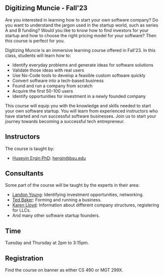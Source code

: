 ## Digitizing Muncie - Fall'23

Are you interested in learning how to start your own software company? Do you want to understand the jargon used in the startup world, such as series A and B funding? Would you like to know how to find investors for your startup and how to choose the right pricing model for your software? Then this course is perfect for you.

Digitizing Muncie is an immersive learning course offered in Fall’23. In this class, students will learn how to:
- Identify everyday problems and generate ideas for software solutions
- Validate those ideas with real users
- Use No-Code tools to develop a feasible custom software quickly
- Convert software into a tech-based business
- Found and run a company from scratch
- Acquire the first 50-100 users
- Identify opportunities for investment in a newly founded company

This course will equip you with the knowledge and skills needed to start your own software startup. You will learn from experienced instructors who have started and run successful software businesses. Join us to start your journey towards becoming a successful tech entrepreneur.

## Instructors

The course is taught by:
- [Huseyin Ergin PhD](http://www.cs.bsu.edu/~hergin): hergin@bsu.edu

## Consultants

Some part of the course will be taught by the experts in their area:
- [Landon Young](https://elevateventures.com/landon-young/): Identifying investment opportunities, networking.
- [Ted Baker](https://innovationconnector.com/about-the-ic/#av_section_1): Forming and running a business.
- [Karen Lloyd](https://isbdc.org/author/klloyd/): Information about different company structures, registering for LLCs.
- And many other software startup founders.

## Time

Tuesday and Thursday at 2pm to 3:15pm.

## Registration

Find the course on banner as either CS 490 or MGT 299X.
